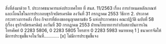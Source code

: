 สิ่งที่ส่งมาด้วย 1. ประกาศธนาคารแห่งประเทศไทย ที่ สนส. 11/2563 เรื่อง การกำหนดหลักเกณฑ์
และเงื่อนไขในการประกอบธุรกิจบัตรเครดิต ลงวันที่ 31 กรกฎาคม 2553
วิธีการ
2. ประกาศกระทรวงการคลัง เรื่อง กิจการที่ต้องขออนุญาตตามข้อ 5 แห่งประกาศของ
คณะปฏิวัติ ฉบับที่ 58 (เรื่อง ธุรกิจบัตรเครดิต) ลงวันที่ 30 กรกฎาคม 2553
ฝ่ายนโยบายการกำกับสถาบันการเงิน
โทรศัพท์ 0 2283 5806, 0 2283 5805
โทรสาร 0 2283 5983
หมายเหตุ 1 ] ธนาคารจัดให้มีการประชุมชี้แจงในวันที่............
[x] ไม่มีการประชุมชี้แจง
